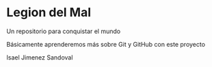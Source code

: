# Legion del Mal
Un repositorio para conquistar el mundo

Básicamente aprenderemos más sobre Git y GitHub con este proyecto

Isael Jimenez Sandoval